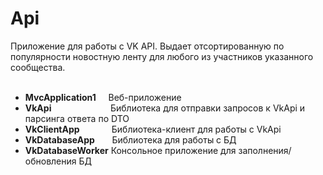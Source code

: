 # Api
Приложение для работы с VK API. Выдает отсортированную по популярности новостную ленту для любого из участников указанного сообщества.</br></br>
<ul>
<li><b>MvcApplication1</b>&#160&#160&#160&#160&#160Веб-приложение</br></li>
<li><b>VkApi</b>&#160&#160&#160&#160&#160&#160&#160&#160&#160&#160&#160&#160&#160&#160&#160&#160&#160&#160&#160&#160&#160&#160&#160&#160Библиотека для отправки запросов к VkApi и парсинга ответа по DTO</br></li>
<li><b>VkClientApp</b>&#160&#160&#160&#160&#160&#160&#160&#160&#160&#160&#160&#160&#160Библиотека-клиент для работы с VkApi</br></li>
<li><b>VkDatabaseApp</b>&#160&#160&#160&#160&#160&#160&#160Библиотека для работы с БД</br></li>
<li><b>VkDatabaseWorker</b>&#160Консольное приложение для заполнения/обновления БД</br></li>
</ul>
